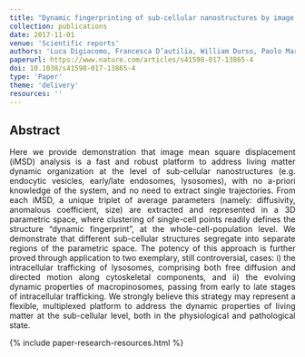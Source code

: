 ```yaml
---
title: "Dynamic fingerprinting of sub-cellular nanostructures by image mean square displacement analysis"
collection: publications
date: 2017-11-01
venue: 'Scientific reports'
authors: 'Luca Digiacomo, Francesca D’autilia, William Durso, Paolo Maria Tentori, Giulio Caracciolo, Francesco Cardarelli'
paperurl: https://www.nature.com/articles/s41598-017-13865-4
doi: 10.1038/s41598-017-13865-4
type: 'Paper'
theme: 'delivery'
resources: ''
---
```


<h2> Abstract </h2>
<p align= "justify">
Here we provide demonstration that image mean square displacement (iMSD) analysis is a fast and robust platform to address living matter dynamic organization at the level of sub-cellular nanostructures (e.g. endocytic vesicles, early/late endosomes, lysosomes), with no a-priori knowledge of the system, and no need to extract single trajectories. From each iMSD, a unique triplet of average parameters (namely: diffusivity, anomalous coefficient, size) are extracted and represented in a 3D parametric space, where clustering of single-cell points readily defines the structure “dynamic fingerprint”, at the whole-cell-population level. We demonstrate that different sub-cellular structures segregate into separate regions of the parametric space. The potency of this approach is further proved through application to two exemplary, still controversial, cases: i) the intracellular trafficking of lysosomes, comprising both free diffusion and directed motion along cytoskeletal components, and ii) the evolving dynamic properties of macropinosomes, passing from early to late stages of intracellular trafficking. We strongly believe this strategy may represent a flexible, multiplexed platform to address the dynamic properties of living matter at the sub-cellular level, both in the physiological and pathological state.

{% include paper-research-resources.html %}
